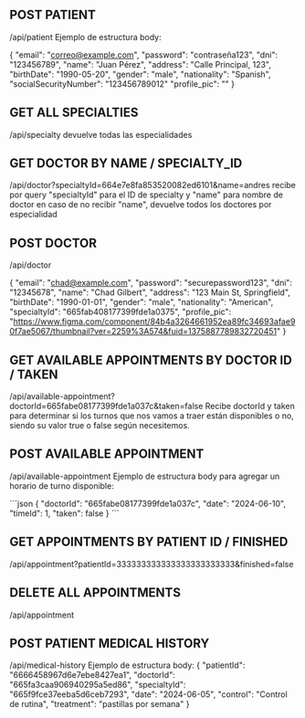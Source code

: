 ## POST PATIENT

/api/patient
Ejemplo de estructura body:

{
"email": "correo@example.com",
"password": "contraseña123",
"dni": "123456789",
"name": "Juan Pérez",
"address": "Calle Principal, 123",
"birthDate": "1990-05-20",
"gender": "male",
"nationality": "Spanish",
"socialSecurityNumber": "123456789012"
"profile_pic": ""
}

## GET ALL SPECIALTIES

/api/specialty
devuelve todas las especialidades

## GET DOCTOR BY NAME / SPECIALTY_ID

/api/doctor?specialtyId=664e7e8fa853520082ed6101&name=andres
recibe por query "specialtyId" para el ID de specialty y "name" para nombre de doctor
en caso de no recibir "name", devuelve todos los doctores por especialidad

## POST DOCTOR

/api/doctor

{
"email": "chad@example.com",
"password": "securepassword123",
"dni": "12345678",
"name": "Chad Gilbert",
"address": "123 Main St, Springfield",
"birthDate": "1990-01-01",
"gender": "male",
"nationality": "American",
"specialtyId": "665fab408177399fde1a0375",
"profile_pic": "https://www.figma.com/component/84b4a3264661952ea89fc34693afae90f7ae5067/thumbnail?ver=2259%3A574&fuid=1375887789832720451"
}

## GET AVAILABLE APPOINTMENTS BY DOCTOR ID / TAKEN

/api/available-appointment?doctorId=665fabe08177399fde1a037c&taken=false
Recibe doctorId y taken para determinar si los turnos que nos vamos a traer están disponibles o no, siendo su valor true o false según necesitemos.

## POST AVAILABLE APPOINTMENT

/api/available-appointment
Ejemplo de estructura body para agregar un horario de turno disponible:

\`\`\`json
{
    "doctorId": "665fabe08177399fde1a037c",
    "date": "2024-06-10",
    "timeId": 1,
    "taken": false
}
\`\`\`

## GET APPOINTMENTS BY PATIENT ID / FINISHED

/api/appointment?patientId=333333333333333333333333&finished=false

## DELETE ALL APPOINTMENTS

/api/appointment

## POST PATIENT MEDICAL HISTORY

/api/medical-history
Ejemplo de estructura body:
{
"patientId": "6666458967d6e7ebe8427ea1",
"doctorId": "665fa3caa906940295a5ed86",
"specialtyId": "665f9fce37eeba5d6ceb7293",
"date": "2024-06-05",
"control": "Control de rutina",
"treatment": "pastillas por semana"
}
